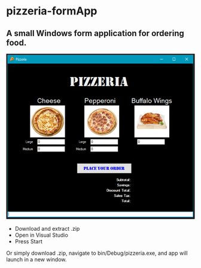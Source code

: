# pizzeria-formApp
A small Windows form application for ordering food.
---
![Pizzeria Windows form application](./img/pizzeriaSrc.PNG)

* Download and extract .zip
* Open in Visual Studio
* Press Start

Or simply download .zip, navigate to bin/Debug/pizzeria.exe, and app will launch in a new window.
